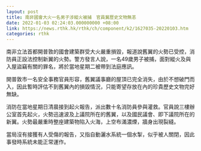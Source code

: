 ```yaml
---
layout: post
title: 南非國會大火一名男子涉縱火被捕　官員冀歷史文物無恙
date: 2022-01-03 02:24:03.000000000 +08:00
link: https://news.rthk.hk/rthk/ch/component/k2/1627035-20220103.htm
categories: rthk
---
```


南非立法首都開普敦的國會建築群受大火嚴重損毀，報道說舊翼的火勢已受控，消防員正設法控制新翼的火勢。警方發言人說，一名49歲男子被捕，面對縱火及與入屋盜竊有關的罪名，將於當地星期二被帶到法庭應訊。

開普敦市一名安全事務官員形容，舊翼議事廳的屋頂已完全消失，由於不想破門而入，因此暫時評估不到舊翼內的損毀情況，只能寄望存放在內的珍貴歷史文物完好無缺。

消防在當地星期日清晨接到起火報告，派出數十名消防員參與灌救。官員說三樓辦公室首先起火，火勢迅速波及上議院所在的舊翼，以及國民議會、即下議院所在的新翼。火勢最嚴重時整座建築物陷入火海，上空布滿濃煙，牆身出現裂縫。

當局沒有接獲有人受傷的報告，又指自動灑水系統一個水掣，似乎被人關閉，因此事發時系統未能正常運作。
